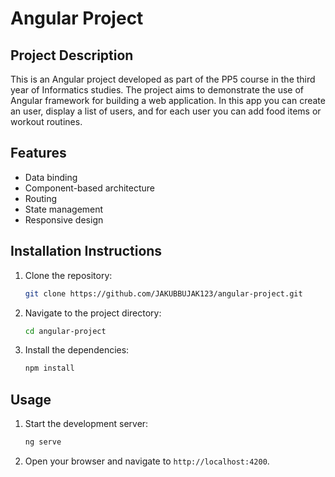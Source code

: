 # Angular Project

## Project Description
This is an Angular project developed as part of the PP5 course in the third year of Informatics studies. The project aims to demonstrate the use of Angular framework for building a web application.
In this app you can create an user, display a list of users, and for each user you can add food items or workout routines.

## Features
- Data binding
- Component-based architecture
- Routing
- State management
- Responsive design

## Installation Instructions
1. Clone the repository:
    ```bash
    git clone https://github.com/JAKUBBUJAK123/angular-project.git
    ```
2. Navigate to the project directory:
    ```bash
    cd angular-project
    ```
3. Install the dependencies:
    ```bash
    npm install
    ```

## Usage
1. Start the development server:
    ```bash
    ng serve
    ```
2. Open your browser and navigate to `http://localhost:4200`.
